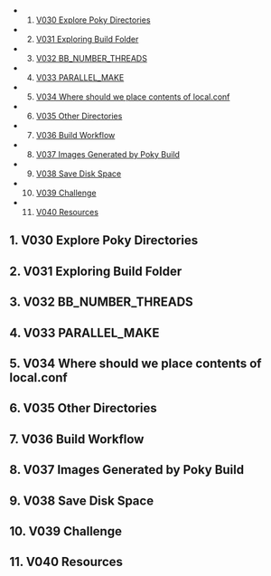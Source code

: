 <!-- vscode-markdown-toc -->
* 1. [V030 Explore Poky Directories](#V030ExplorePokyDirectories)
* 2. [V031 Exploring Build Folder](#V031ExploringBuildFolder)
* 3. [V032 BB_NUMBER_THREADS](#V032BB_NUMBER_THREADS)
* 4. [V033 PARALLEL_MAKE](#V033PARALLEL_MAKE)
* 5. [V034 Where should we place contents of local.conf](#V034Whereshouldweplacecontentsoflocal.conf)
* 6. [V035 Other Directories](#V035OtherDirectories)
* 7. [V036 Build Workflow](#V036BuildWorkflow)
* 8. [V037 Images Generated by Poky Build](#V037ImagesGeneratedbyPokyBuild)
* 9. [V038 Save Disk Space](#V038SaveDiskSpace)
* 10. [V039 Challenge](#V039Challenge)
* 11. [V040 Resources](#V040Resources)

<!-- vscode-markdown-toc-config
	numbering=true
	autoSave=true
	/vscode-markdown-toc-config -->
<!-- /vscode-markdown-toc -->

##  1. <a name='V030ExplorePokyDirectories'></a>V030 Explore Poky Directories

##  2. <a name='V031ExploringBuildFolder'></a>V031 Exploring Build Folder

##  3. <a name='V032BB_NUMBER_THREADS'></a>V032 BB_NUMBER_THREADS

##  4. <a name='V033PARALLEL_MAKE'></a>V033 PARALLEL_MAKE

##  5. <a name='V034Whereshouldweplacecontentsoflocal.conf'></a>V034 Where should we place contents of local.conf

##  6. <a name='V035OtherDirectories'></a>V035 Other Directories

##  7. <a name='V036BuildWorkflow'></a>V036 Build Workflow

##  8. <a name='V037ImagesGeneratedbyPokyBuild'></a>V037 Images Generated by Poky Build

##  9. <a name='V038SaveDiskSpace'></a>V038 Save Disk Space

##  10. <a name='V039Challenge'></a>V039 Challenge


##  11. <a name='V040Resources'></a>V040 Resources